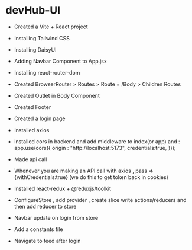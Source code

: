 # devHub-UI

 - Created a Vite + React project
 - Installing Tailwind CSS
 - Installing DaisyUI
 - Adding Navbar Component to App.jsx
 - Installing react-router-dom
 - Created BrowserRouter > Routes > Route = /Body  > Children Routes
 - Created Outlet in Body Component
 - Created Footer

 - Created a login page
 - Installed axios
 - installed cors in backend and add middleware to index(or app) and : 
 app.use(cors({
    origin : "http://localhost:5173",
    credentials:true,
}));
- Made api  call
- Whenever you are making an API call with axios , pass => {withCredentials:true} (we do this to get token back in cookies)


- Installed react-redux + @reduxjs/toolkit
- ConfigureStore  , add provider , create slice write actions/reducers and then add reducer to store
- Navbar update on login from store
- Add a constants file
- Navigate to feed after login
